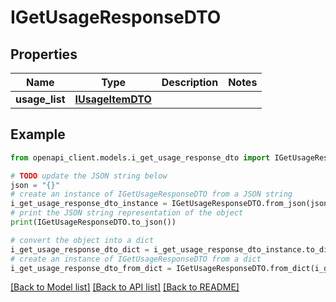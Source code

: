 # IGetUsageResponseDTO


## Properties

Name | Type | Description | Notes
------------ | ------------- | ------------- | -------------
**usage_list** | [**IUsageItemDTO**](IUsageItemDTO.md) |  | 

## Example

```python
from openapi_client.models.i_get_usage_response_dto import IGetUsageResponseDTO

# TODO update the JSON string below
json = "{}"
# create an instance of IGetUsageResponseDTO from a JSON string
i_get_usage_response_dto_instance = IGetUsageResponseDTO.from_json(json)
# print the JSON string representation of the object
print(IGetUsageResponseDTO.to_json())

# convert the object into a dict
i_get_usage_response_dto_dict = i_get_usage_response_dto_instance.to_dict()
# create an instance of IGetUsageResponseDTO from a dict
i_get_usage_response_dto_from_dict = IGetUsageResponseDTO.from_dict(i_get_usage_response_dto_dict)
```
[[Back to Model list]](../README.md#documentation-for-models) [[Back to API list]](../README.md#documentation-for-api-endpoints) [[Back to README]](../README.md)



